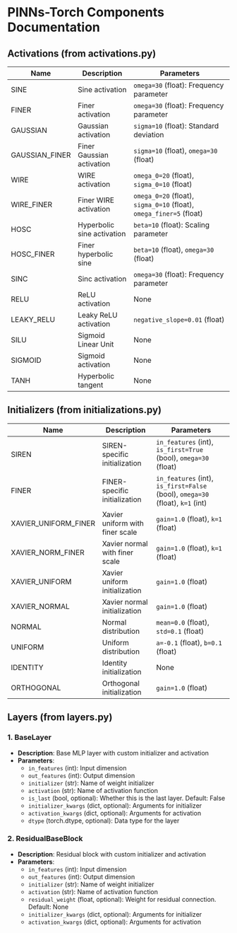 # PINNs-Torch Components Documentation

## Activations (from activations.py)

| Name | Description | Parameters |
|------|-------------|------------|
| SINE | Sine activation | `omega=30` (float): Frequency parameter |
| FINER | Finer activation | `omega=30` (float): Frequency parameter |
| GAUSSIAN | Gaussian activation | `sigma=10` (float): Standard deviation |
| GAUSSIAN_FINER | Finer Gaussian activation | `sigma=10` (float), `omega=30` (float) |
| WIRE | WIRE activation | `omega_0=20` (float), `sigma_0=10` (float) |
| WIRE_FINER | Finer WIRE activation | `omega_0=20` (float), `sigma_0=10` (float), `omega_finer=5` (float) |
| HOSC | Hyperbolic sine activation | `beta=10` (float): Scaling parameter |
| HOSC_FINER | Finer hyperbolic sine | `beta=10` (float), `omega=30` (float) |
| SINC | Sinc activation | `omega=30` (float): Frequency parameter |
| RELU | ReLU activation | None |
| LEAKY_RELU | Leaky ReLU activation | `negative_slope=0.01` (float) |
| SILU | Sigmoid Linear Unit | None |
| SIGMOID | Sigmoid activation | None |
| TANH | Hyperbolic tangent | None |

## Initializers (from initializations.py)

| Name | Description | Parameters |
|------|-------------|------------|
| SIREN | SIREN-specific initialization | `in_features` (int), `is_first=True` (bool), `omega=30` (float) |
| FINER | FINER-specific initialization | `in_features` (int), `is_first=False` (bool), `omega=30` (float), `k=1` (int) |
| XAVIER_UNIFORM_FINER | Xavier uniform with finer scale | `gain=1.0` (float), `k=1` (float) |
| XAVIER_NORM_FINER | Xavier normal with finer scale | `gain=1.0` (float), `k=1` (float) |
| XAVIER_UNIFORM | Xavier uniform initialization | `gain=1.0` (float) |
| XAVIER_NORMAL | Xavier normal initialization | `gain=1.0` (float) |
| NORMAL | Normal distribution | `mean=0.0` (float), `std=0.1` (float) |
| UNIFORM | Uniform distribution | `a=-0.1` (float), `b=0.1` (float) |
| IDENTITY | Identity initialization | None |
| ORTHOGONAL | Orthogonal initialization | `gain=1.0` (float) |

## Layers (from layers.py)

### 1. BaseLayer
- **Description**: Base MLP layer with custom initializer and activation
- **Parameters**:
  - `in_features` (int): Input dimension
  - `out_features` (int): Output dimension
  - `initializer` (str): Name of weight initializer
  - `activation` (str): Name of activation function
  - `is_last` (bool, optional): Whether this is the last layer. Default: False
  - `initializer_kwargs` (dict, optional): Arguments for initializer
  - `activation_kwargs` (dict, optional): Arguments for activation
  - `dtype` (torch.dtype, optional): Data type for the layer

### 2. ResidualBaseBlock
- **Description**: Residual block with custom initializer and activation
- **Parameters**:
  - `in_features` (int): Input dimension
  - `out_features` (int): Output dimension
  - `initializer` (str): Name of weight initializer
  - `activation` (str): Name of activation function
  - `residual_weight` (float, optional): Weight for residual connection. Default: None
  - `initializer_kwargs` (dict, optional): Arguments for initializer
  - `activation_kwargs` (dict, optional): Arguments for activation
